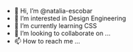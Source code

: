 - 👋 Hi, I’m @natalia-escobar
- 👀 I’m interested in Design Engineering
- 🌱 I’m currently learning CSS
- 💞️ I’m looking to collaborate on ...
- 📫 How to reach me ...

<!---
natalia-escobar/natalia-escobar is a ✨ special ✨ repository because its `README.md` (this file) appears on your GitHub profile.
You can click the Preview link to take a look at your changes.
--->
